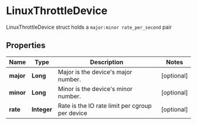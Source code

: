 

# LinuxThrottleDevice

LinuxThrottleDevice struct holds a `major:minor rate_per_second` pair

## Properties

| Name | Type | Description | Notes |
|------------ | ------------- | ------------- | -------------|
|**major** | **Long** | Major is the device&#39;s major number. |  [optional] |
|**minor** | **Long** | Minor is the device&#39;s minor number. |  [optional] |
|**rate** | **Integer** | Rate is the IO rate limit per cgroup per device |  [optional] |



